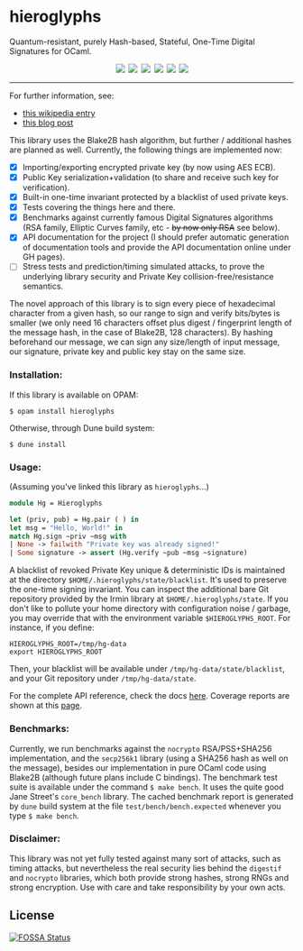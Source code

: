 # hieroglyphs

Quantum-resistant, purely Hash-based, Stateful, One-Time Digital Signatures for OCaml.

<div align="center">
<a style="margin: 0.1em;" href="https://travis-ci.com/marcoonroad/hieroglyphs">
<img src="https://img.shields.io/travis/com/marcoonroad/hieroglyphs.svg?logo=travis&style=flat-square"/></a>
<a style="margin: 0.1em;" href="https://coveralls.io/github/marcoonroad/hieroglyphs?branch=master">
<img src="https://img.shields.io/coveralls/github/marcoonroad/hieroglyphs.svg?style=flat-square"/></a>
<a style="margin: 0.1em;" href="https://github.com/marcoonroad/hieroglyphs/blob/master/LICENSE">
<img src="https://img.shields.io/github/license/marcoonroad/hieroglyphs.svg?style=flat-square"/></a>
<a style="margin: 0.1em;" href="https://github.com/marcoonroad/hieroglyphs/compare">
<img src="https://img.shields.io/badge/PRs-welcome-brightgreen.svg?style=flat-square&logo=github"/></a>
<a style="margin: 0.1em;" href="https://www.blockchain.com/btc/address/1PEpBFvkKQtSHj56dCGgDFQBwz45VpMTTQ">
<img src="https://img.shields.io/badge/donate-BTC-yellow.svg?logo=bitcoin&style=flat-square"/></a>
<a href="https://app.fossa.io/projects/git%2Bgithub.com%2Fmarcoonroad%2Fhieroglyphs?ref=badge_shield" alt="FOSSA Status"><img src="https://app.fossa.io/api/projects/git%2Bgithub.com%2Fmarcoonroad%2Fhieroglyphs.svg?type=shield"/></a>
</div>

---

For further information, see:
- [this wikipedia entry](https://en.wikipedia.org/wiki/Hash-based_cryptography)
- [this blog post](https://blog.cryptographyengineering.com/2018/04/07/hash-based-signatures-an-illustrated-primer/)

This library uses the Blake2B hash algorithm, but further / additional hashes are
planned as well. Currently, the following things are implemented now:

- [x] Importing/exporting encrypted private key (by now using AES ECB).
- [x] Public Key serialization+validation (to share and receive such key for verification).
- [x] Built-in one-time invariant protected by a blacklist of used private keys.
- [x] Tests covering the things here and there.
- [x] Benchmarks against currently famous Digital Signatures algorithms (RSA family,
  Elliptic Curves family, etc - ~~by now only RSA~~ see below).
- [x] API documentation for the project (I should prefer automatic generation of
  documentation tools and provide the API documentation online under GH pages).
- [ ] Stress tests and prediction/timing simulated attacks, to prove the underlying
  library security and Private Key collision-free/resistance semantics.

The novel approach of this library is to sign every piece of hexadecimal character
from a given hash, so our range to sign and verify bits/bytes is smaller (we only
need 16 characters offset plus digest / fingerprint length of the message hash,
in the case of Blake2B, 128 characters). By hashing beforehand our message, we
can sign any size/length of input message, our signature, private key and public
key stay on the same size.


### Installation:

If this library is available on OPAM:

```shell
$ opam install hieroglyphs
```

Otherwise, through Dune build system:

```shell
$ dune install
```

### Usage:

(Assuming you've linked this library as `hieroglyphs`...)

```ocaml
module Hg = Hieroglyphs

let (priv, pub) = Hg.pair ( ) in
let msg = "Hello, World!" in
match Hg.sign ~priv ~msg with
| None -> failwith "Private key was already signed!"
| Some signature -> assert (Hg.verify ~pub ~msg ~signature)
```

A blacklist of revoked Private Key unique & deterministic IDs is maintained at
the directory `$HOME/.hieroglyphs/state/blacklist`. It's used to preserve the
one-time signing invariant. You can inspect the additional bare Git repository
provided by the Irmin library at `$HOME/.hieroglyphs/state`. If you don't like
to pollute your home directory with configuration noise / garbage, you may
override that with the environment variable `$HIEROGLYPHS_ROOT`. For instance,
if you define:

```shell
HIEROGLYPHS_ROOT=/tmp/hg-data
export HIEROGLYPHS_ROOT
```

Then, your blacklist will be available under `/tmp/hg-data/state/blacklist`, and
your Git repository under `/tmp/hg-data/state`.

For the complete API reference, check the docs
[here](https://marcoonroad.dev/hieroglyphs/apiref/hieroglyphs/Hieroglyphs/index.html). Coverage reports are
shown at this [page](https://marcoonroad.github.io/hieroglyphs/coverage/).


### Benchmarks:

Currently, we run benchmarks against the `nocrypto` RSA/PSS+SHA256
implementation, and the `secp256k1` library (using a SHA256 hash as well on the
message), besides our implementation in pure OCaml code using Blake2B (although
future plans include C bindings). The benchmark test suite is available under
the command `$ make bench`. It uses the quite good Jane Street's `core_bench`
library. The cached benchmark report is generated by `dune` build system at the
file `test/bench/bench.expected` whenever you type `$ make bench`.


### Disclaimer:

This library was not yet fully tested against many sort of attacks, such as timing
attacks, but nevertheless the real security lies behind the `digestif` and `nocrypto`
libraries, which both provide strong hashes, strong RNGs and strong encryption. Use
with care and take responsibility by your own acts.


## License
[![FOSSA Status](https://app.fossa.io/api/projects/git%2Bgithub.com%2Fmarcoonroad%2Fhieroglyphs.svg?type=large)](https://app.fossa.io/projects/git%2Bgithub.com%2Fmarcoonroad%2Fhieroglyphs?ref=badge_large)
